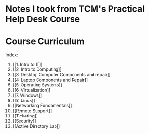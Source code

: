 # Notes I took from TCM's Practical Help Desk Course

# Course Curriculum

Index: 
1. [[1. Intro to IT]]
2. [[2. Intro to Computing]]
3. [[3. Desktop Computer Components and repair]]
4. [[4. Laptop Components and Repair]]
5. [[5. Operating Systems]]
6. [[6. Virtualization]]
7. [[7. Windows]]
8. [[8. Linux]]
9. [[Networking Fundamentals]]
10. [[Remote Support]]
11. [[Ticketing]]
12. [[Security]]
13. [[Active Directory Lab]]



